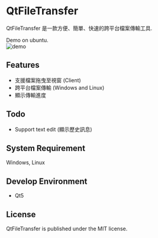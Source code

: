 QtFileTransfer
==============
QtFileTransfer 是一款方便、簡單、快速的跨平台檔案傳輸工具.  

Demo on ubuntu.  
![demo](https://raw.github.com/shengyu7697/QtFileTransfer/master/demo.gif)  

## Features
* 支援檔案拖曳至視窗 (Client)  
* 跨平台檔案傳輸 (Windows and Linux)  
* 顯示傳輸進度  

## Todo
* Support text edit (顯示歷史訊息)  

## System Requirement
Windows, Linux  

## Develop Environment
* Qt5  

## License
QtFileTransfer is published under the MIT license.  
